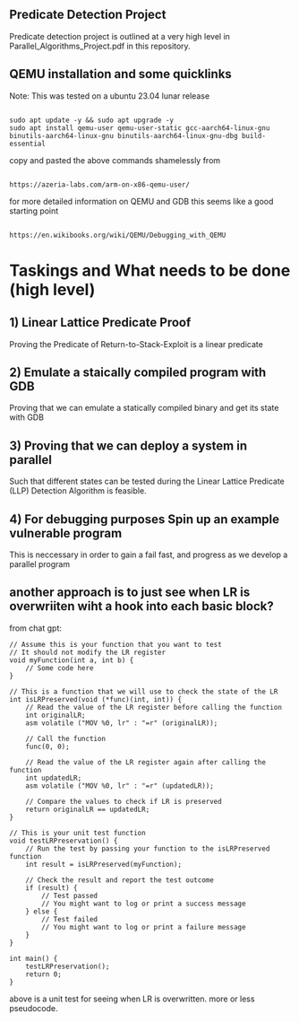 ## Predicate Detection Project
Predicate detection project is outlined at a very high level in Parallel_Algorithms_Project.pdf in this repository.

## QEMU installation and some quicklinks
Note: This was tested on a ubuntu 23.04 lunar release

```

sudo apt update -y && sudo apt upgrade -y
sudo apt install qemu-user qemu-user-static gcc-aarch64-linux-gnu binutils-aarch64-linux-gnu binutils-aarch64-linux-gnu-dbg build-essential

```

copy and pasted the above commands shamelessly from

```

https://azeria-labs.com/arm-on-x86-qemu-user/

```

for more detailed information on QEMU and GDB this seems like a good starting point

```

https://en.wikibooks.org/wiki/QEMU/Debugging_with_QEMU

```

# Taskings and What needs to be done (high level)

## 1) Linear Lattice Predicate Proof

Proving the Predicate of Return-to-Stack-Exploit is a linear predicate

## 2) Emulate a staically compiled program with GDB

Proving that we can emulate a statically compiled binary and get its state with GDB 

## 3) Proving that we can deploy a system in parallel 

Such that different states can be tested during the Linear Lattice Predicate (LLP) Detection Algorithm is feasible.  

## 4) For debugging purposes Spin up an example vulnerable program

This is neccessary in order to gain a fail fast, and progress as we develop a parallel program


## another approach is to just see when LR is overwriiten wiht a hook into each basic block?

from chat gpt:

```
// Assume this is your function that you want to test
// It should not modify the LR register
void myFunction(int a, int b) {
    // Some code here
}

// This is a function that we will use to check the state of the LR
int isLRPreserved(void (*func)(int, int)) {
    // Read the value of the LR register before calling the function
    int originalLR;
    asm volatile ("MOV %0, lr" : "=r" (originalLR));

    // Call the function
    func(0, 0);

    // Read the value of the LR register again after calling the function
    int updatedLR;
    asm volatile ("MOV %0, lr" : "=r" (updatedLR));

    // Compare the values to check if LR is preserved
    return originalLR == updatedLR;
}

// This is your unit test function
void testLRPreservation() {
    // Run the test by passing your function to the isLRPreserved function
    int result = isLRPreserved(myFunction);

    // Check the result and report the test outcome
    if (result) {
        // Test passed
        // You might want to log or print a success message
    } else {
        // Test failed
        // You might want to log or print a failure message
    }
}

int main() {
    testLRPreservation();
    return 0;
}
```
above is a unit test for seeing when LR is overwritten. more or less pseudocode.


